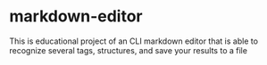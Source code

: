 # markdown-editor
This is educational project of an CLI markdown editor that is able to recognize several tags, structures, and save your results to a file
